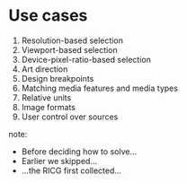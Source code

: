 # Use cases

1. Resolution-based selection
2. Viewport-based selection
3. Device-pixel-ratio-based selection
4. Art direction
5. Design breakpoints
6. Matching media features and media types
7. Relative units
8. Image formats
9. User control over sources

note:

- Before deciding how to solve...
- Earlier we skipped...
- ...the RICG first collected...
